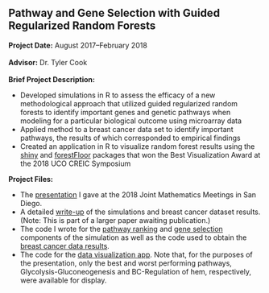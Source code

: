 ## Pathway and Gene Selection with Guided Regularized Random Forests

**Project Date:** August 2017&ndash;February 2018
<br><br>
**Advisor:** Dr. Tyler Cook
<br><br>
**Brief Project Description:** 

- Developed simulations in R to assess the efficacy of a new methodological approach that utilized guided regularized random forests to identify important genes and genetic pathways when modeling for a particular biological outcome using microarray data
- Applied method to a breast cancer data set to identify important pathways, the results of which corresponded to empirical findings
- Created an application in R to visualize random forest results using the [shiny](https://shiny.rstudio.com/) and [forestFloor](http://forestfloor.dk/) packages that won the Best Visualization Award at the 2018 UCO CREIC Symposium

**Project Files:** 

- The [presentation](/GENES/JMM2018_GRRF.pdf) I gave at the 2018 Joint Mathematics Meetings in San Diego. 
- A detailed [write-up](/GENES/PathwayAnalysisPaper_Sections4&5.pdf) of the simulations and breast cancer dataset results. (Note: This is part of a larger paper awaiting publication.)
- The code I wrote for the [pathway ranking](https://github.com/danielbrumley90/danielbrumley90.github.io/blob/master/GENES/Pathways.R) and [gene selection](https://github.com/danielbrumley90/danielbrumley90.github.io/blob/master/GENES/Genes.R) components of the simulation as well as the code used to obtain the [breast cancer data results](https://github.com/danielbrumley90/danielbrumley90.github.io/blob/master/GENES/BreastCancer.R).
- The code for the [data visualization app](https://github.com/danielbrumley90/danielbrumley90.github.io/blob/master/GENES/app.R). Note that, for the purposes of the presentation, only the best and worst performing pathways, Glycolysis-Gluconeogenesis and BC-Regulation of hem, respectively, were available for display. 
